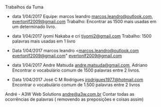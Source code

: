 Trabalhos da Tuma 

* data 1/04/2017
Equipe: marcos leandro <marcos.leandro@outlook.com>, evertonlf2009@gmail.com
Trabalho: Encontrar as 1500 mais usadas em um determinado livro.


* data 1/04/2017
iyomi Nakaba  e cri <tiyomi2@gmail.com>
Trabalho: 1500 palavras mais usadas em 1 livro


* Data 1/04/2017
marcos leandro <marcos.leandro@outlook.com
evertonlf2009@gmail.com" <evertonlf2009@gmail.com>


* data 1/04/2017
Andre Matsuda <andre.matsuda@gmail.com>, Adriano
Encontrar o vocabulário comum de 1500 palavras entre 2 livros.


* Data 1/04/2017
José C M Rodrigues <jrodrigues1977@hotmail.com>
Encontrar o vocabulário comum de 1.500 palavras entre 2 livros



André - A3W Web Solutions <andre@a3w.com.br>
Contar todas as ocorrências de palavras ( removendo as preposições e coisas assim)

